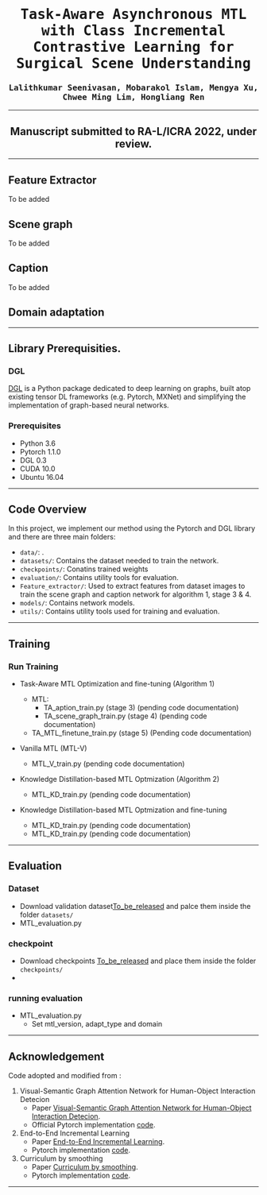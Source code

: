 <div align="center">

<samp>

<h1> Task-Aware Asynchronous MTL with  Class Incremental Contrastive Learning for Surgical Scene Understanding </h1>

<h3> Lalithkumar Seenivasan, Mobarakol Islam, Mengya Xu, Chwee Ming  Lim, Hongliang Ren </h3>

</samp>   

---
Manuscript submitted to RA-L/ICRA 2022, under review.
---

</div>     
    
---
## Feature Extractor
To be added
## Scene graph
To be added

## Caption
To be added

## Domain adaptation

---
## Library Prerequisities.

### DGL
<a href='https://docs.dgl.ai/en/latest/install/index.html'>DGL</a> is a Python package dedicated to deep learning on graphs, built atop existing tensor DL frameworks (e.g. Pytorch, MXNet) and simplifying the implementation of graph-based neural networks.

### Prerequisites
- Python 3.6
- Pytorch 1.1.0
- DGL 0.3
- CUDA 10.0
- Ubuntu 16.04

---

## Code Overview
In this project, we implement our method using the Pytorch and DGL library and there are three main folders: 

- `data/`: .
- `datasets/`: Contains the dataset needed to train the network.
- `checkpoints/`: Conatins trained weights
- `evaluation/`: Contains utility tools for evaluation.
- `Feature_extractor/`: Used to extract features from dataset images to train the scene graph and caption network for algorithm 1, stage 3 & 4.
- `models/`: Contains network models.
- `utils/`: Contains utility tools used for training and evaluation.

---

## Training
### Run Training

- Task-Aware MTL Optimization and fine-tuning (Algorithm 1)
  - MTL:
    - TA_aption_train.py (stage 3) (pending code documentation)
    - TA_scene_graph_train.py (stage 4) (pending code documentation)
  - TA_MTL_finetune_train.py (stage 5) (Pending code documentation)

- Vanilla MTL (MTL-V)
  - MTL_V_train.py (pending code documentation)

- Knowledge Distillation-based MTL Optmization (Algorithm 2)
  - MTL_KD_train.py (pending code documentation)

- Knowledge Distillation-based MTL Optmization and fine-tuning
  - MTL_KD_train.py (pending code documentation)
  - MTL_KD_train.py (pending code documentation)

---

## Evaluation
### Dataset
- Download validation dataset[To_be_released]() and palce them inside the folder `datasets/`
- MTL_evaluation.py
### checkpoint
- Download checkpoints [To_be_released]() and place them inside the folder `checkpoints/`
- 
### running evaluation
- MTL_evaluation.py
  - Set mtl_version, adapt_type and domain

---

## Acknowledgement
Code adopted and modified from :
1. Visual-Semantic Graph Attention Network for Human-Object Interaction Detecion
    - Paper [Visual-Semantic Graph Attention Network for Human-Object Interaction Detecion](https://arxiv.org/abs/2001.02302).
    - Official Pytorch implementation [code](https://github.com/birlrobotics/vs-gats).
2. End-to-End Incremental Learning
    - Paper [End-to-End Incremental Learning](ttps://arxiv.org/pdf/1807.09536.pdf).
    - Pytorch implementation [code](https://github.com/fmcp/EndToEndIncrementalLearning).
3. Curriculum by smoothing
    - Paper [Curriculum by smoothing](https://arxiv.org/pdf/2003.01367.pdf).
    - Pytorch implementation [code](https://github.com/pairlab/CBS).

---
